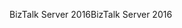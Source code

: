 <span data-ttu-id="8fe87-101">BizTalk Server 2016</span><span class="sxs-lookup"><span data-stu-id="8fe87-101">BizTalk Server 2016</span></span>